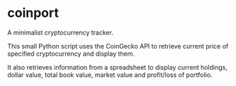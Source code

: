 # coinport
A minimalist cryptocurrency tracker.

This small Python script uses the CoinGecko API to retrieve current price of specified cryptocurrency and display them.

It also retrieves information from a spreadsheet to display current holdings, dollar value, total book value, market value and profit/loss of portfolio.
